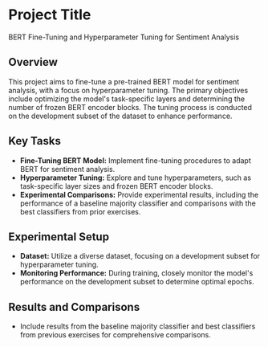 # Project Title
BERT Fine-Tuning and Hyperparameter Tuning for Sentiment Analysis

## Overview
This project aims to fine-tune a pre-trained BERT model for sentiment analysis, with a focus on hyperparameter tuning. The primary objectives include optimizing the model's task-specific layers and determining the number of frozen BERT encoder blocks. The tuning process is conducted on the development subset of the dataset to enhance performance.

## Key Tasks
- **Fine-Tuning BERT Model:** Implement fine-tuning procedures to adapt BERT for sentiment analysis.
- **Hyperparameter Tuning:** Explore and tune hyperparameters, such as task-specific layer sizes and frozen BERT encoder blocks.
- **Experimental Comparisons:** Provide experimental results, including the performance of a baseline majority classifier and comparisons with the best classifiers from prior exercises.

## Experimental Setup
- **Dataset:** Utilize a diverse dataset, focusing on a development subset for hyperparameter tuning.
- **Monitoring Performance:** During training, closely monitor the model's performance on the development subset to determine optimal epochs.

## Results and Comparisons
- Include results from the baseline majority classifier and best classifiers from previous exercises for comprehensive comparisons.

